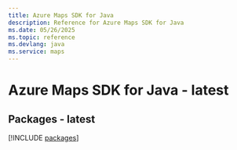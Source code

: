 ```yaml
---
title: Azure Maps SDK for Java
description: Reference for Azure Maps SDK for Java
ms.date: 05/26/2025
ms.topic: reference
ms.devlang: java
ms.service: maps
---
```

# Azure Maps SDK for Java - latest
## Packages - latest
[!INCLUDE [packages](maps-index.md)]